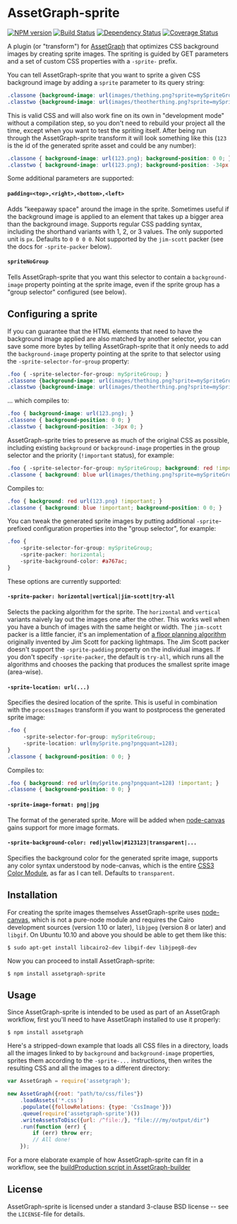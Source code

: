 AssetGraph-sprite
=================
[![NPM version](https://badge.fury.io/js/assetgraph-sprite.png)](http://badge.fury.io/js/assetgraph)
[![Build Status](https://travis-ci.org/assetgraph/assetgraph-sprite.png?branch=master)](https://travis-ci.org/assetgraph/assetgraph)
[![Dependency Status](https://david-dm.org/assetgraph/assetgraph-sprite.png)](https://david-dm.org/assetgraph/assetgraph)
[![Coverage Status](https://coveralls.io/repos/assetgraph/assetgraph-sprite/badge.png)](https://coveralls.io/r/assetgraph/assetgraph-sprite)

A plugin (or "transform") for <a
href="http://github.com/One-com/assetgraph">AssetGraph</a> that
optimizes CSS background images by creating sprite images. The
spriting is guided by GET parameters and a set of custom CSS
properties with a `-sprite-` prefix.

You can tell AssetGraph-sprite that you want to sprite a given CSS
background image by adding a `sprite` parameter to its query string:

```css
.classone {background-image: url(images/thething.png?sprite=mySpriteGroup); }
.classtwo {background-image: url(images/theotherthing.png?sprite=mySpriteGroup); }
```

This is valid CSS and will also work fine on its own in "development
mode" without a compilation step, so you don't need to rebuild your
project all the time, except when you want to test the spriting
itself. After being run through the AssetGraph-sprite transform it
will look something like this (`123` is the id of the generated sprite
asset and could be any number):

```css
.classone { background-image: url(123.png); background-position: 0 0; }
.classtwo { background-image: url(123.png); background-position: -34px 0; }
```

Some additional parameters are supported:

#### `padding=<top>,<right>,<bottom>,<left>` ####

Adds "keepaway space" around the image in the sprite. Sometimes
useful if the background image is applied to an element that takes
up a bigger area than the background image. Supports regular CSS
padding syntax, including the shorthand variants with 1, 2, or 3
values. The only supported unit is `px`. Defaults to `0 0 0 0`.  Not
supported by the `jim-scott` packer (see the docs for
`-sprite-packer` below).

#### `spriteNoGroup` ####

Tells AssetGraph-sprite that you want this selector to contain a
`background-image` property pointing at the sprite image, even
if the sprite group has a "group selector" configured (see below).


Configuring a sprite
--------------------

If you can guarantee that the HTML elements that need to have the
background image applied are also matched by another selector, you can
save some more bytes by telling AssetGraph-sprite that it only needs
to add the `background-image` property pointing at the sprite to that
selector using the `-sprite-selector-for-group` property:

```css
.foo { -sprite-selector-for-group: mySpriteGroup; }
.classone {background-image: url(images/thething.png?sprite=mySpriteGroup); }
.classtwo {background-image: url(images/theotherthing.png?sprite=mySpriteGroup); }
```

... which compiles to:

```css
.foo { background-image: url(123.png); }
.classone { background-position: 0 0; }
.classtwo { background-position: -34px 0; }
```

AssetGraph-sprite tries to preserve as much of the original CSS as
possible, including existing `background` or `background-image`
properties in the group selector and the priority (`!important`
status), for example:

```css
.foo { -sprite-selector-for-group: mySpriteGroup; background: red !important; }
.classone { background: blue url(images/thething.png?sprite=mySpriteGroup) !important; }
```

Compiles to:

```css
.foo { background: red url(123.png) !important; }
.classone { background: blue !important; background-position: 0 0; }
```

You can tweak the generated sprite images by putting additional
`-sprite`-prefixed configuration properties into the "group
selector", for example:

```css
.foo {
    -sprite-selector-for-group: mySpriteGroup;
    -sprite-packer: horizontal;
    -sprite-background-color: #a767ac;
}
```

These options are currently supported:

#### `-sprite-packer: horizontal|vertical|jim-scott|try-all` ####

Selects the packing algorithm for the sprite. The `horizontal` and
`vertical` variants naively lay out the images one after the other.
This works well when you have a bunch of images with the same height
or width. The `jim-scott` packer is a little fancier, it's an
implementation of <a
href="http://www.blackpawn.com/texts/lightmaps/">a floor planning
algorithm</a> originally invented by Jim Scott for packing
lightmaps. The Jim Scott packer doesn't support the
`-sprite-padding` property on the individual images.  If you don't
specify `-sprite-packer`, the default is `try-all`, which runs all
the algorithms and chooses the packing that produces the smallest
sprite image (area-wise).

#### `-sprite-location: url(...)` ####

Specifies the desired location of the sprite. This is useful in
combination with the `processImages` transform if you want to
postprocess the generated sprite image:

```css
.foo {
     -sprite-selector-for-group: mySpriteGroup;
     -sprite-location: url(mySprite.png?pngquant=128);
}
.classone { background-position: 0 0; }
```

Compiles to:

```css
.foo { background: red url(mySprite.png?pngquant=128) !important; }
.classone { background-position: 0 0; }
```

#### `-sprite-image-format: png|jpg` ####

The format of the generated sprite. More will be added when <a
href="http://github.com/LearnBoost/node-canvas">node-canvas</a> gains
support for more image formats.

#### `-sprite-background-color: red|yellow|#123123|transparent|...` ####

Specifies the background color for the generated sprite image,
supports any color syntax understood by node-canvas, which is the
entire <a
href="http://www.w3.org/TR/2003/CR-css3-color-20030514/#numerical">CSS3
Color Module</a>, as far as I can tell. Defaults to `transparent`.


Installation
------------

For creating the sprite images themselves AssetGraph-sprite uses <a
href="http://github.com/LearnBoost/node-canvas">node-canvas</a>, which
is not a pure-node module and requires the Cairo development sources
(version 1.10 or later), `libjpeg` (version 8 or later) and
`libgif`. On Ubuntu 10.10 and above you should be able to get them
like this:

```
$ sudo apt-get install libcairo2-dev libgif-dev libjpeg8-dev
```

Now you can proceed to install AssetGraph-sprite:

```
$ npm install assetgraph-sprite
```

Usage
-----

Since AssetGraph-sprite is intended to be used as part of an AssetGraph
workflow, first you'll need to have AssetGraph installed to use it properly:

```
$ npm install assetgraph
```

Here's a stripped-down example that loads all CSS files in a
directory, loads all the images linked to by `background` and
`background-image` properties, sprites them according to the
`-sprite-...` instructions, then writes the resulting CSS and
all the images to a different directory:

```javascript
var AssetGraph = require('assetgraph');

new AssetGraph({root: "path/to/css/files"})
    .loadAssets('*.css')
    .populate({followRelations: {type: 'CssImage'}})
    .queue(require('assetgraph-sprite')())
    .writeAssetsToDisc({url: /^file:/}, "file:///my/output/dir")
    .run(function (err) {
        if (err) throw err;
        // All done!
    });
```

For a more elaborate example of how AssetGraph-sprite can fit in a
workflow, see the <a href="https://github.com/One-com/assetgraph-builder/blob/master/bin/buildProduction">buildProduction script in AssetGraph-builder</a>


License
-------

AssetGraph-sprite is licensed under a standard 3-clause BSD license --
see the `LICENSE`-file for details.

